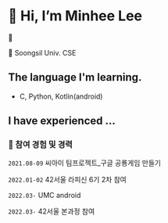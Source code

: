 # 👋 Hi, I’m Minhee Lee
👀 

🏫 Soongsil Univ. CSE

## The language I'm learning.
- C, Python, Kotlin(android)

## I have experienced ...

### 🕋 참여 경험 및 경력

`2021.08-09` 씨아이 팀프로젝트_구글 공룡게임 만들기

`2022.01-02` 42서울 라피신 6기 2차 참여

`2022.03-` UMC android

`2022.03-` 42서울 본과정 참여
